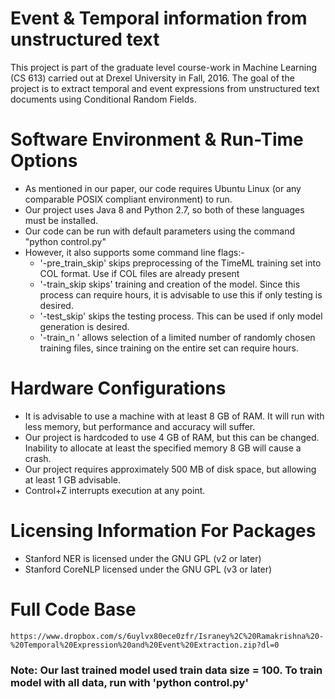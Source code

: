 
# Event & Temporal information from unstructured text
This project is part of the graduate level course-work in Machine Learning (CS 613) carried out at Drexel University in Fall, 2016. The goal of the project is to extract temporal and event expressions from unstructured text documents using Conditional Random Fields.

# Software Environment & Run-Time Options
* As mentioned in our paper, our code requires Ubuntu Linux (or any comparable POSIX compliant environment) to run.
* Our project uses Java 8 and Python 2.7, so both of these languages must be installed.
* Our code can be run with default parameters using the command "python control.py"
* However, it also supports some command line flags:-
	* '-pre_train_skip' skips preprocessing of the TimeML training set into COL format. Use if COL files are already present
	* '-train_skip skips' training and creation of the model. Since this process can require hours, it is advisable to use this if only testing is desired.
	* '-test_skip' skips the testing process. This can be used if only model generation is desired.
	* '-train_n <number>' allows selection of a limited number of randomly chosen training files, since training on the entire set can require hours.

# Hardware Configurations
* It is advisable to use a machine with at least 8 GB of RAM. It will run with less memory, but performance and accuracy will suffer.	
* Our project is hardcoded to use 4 GB of RAM, but this can be changed. Inability to allocate at least the specified memory 8 GB will cause a crash.
* Our project requires approximately 500 MB of disk space, but allowing at least 1 GB advisable.
* Control+Z interrupts execution at any point.

# Licensing Information For Packages
* Stanford NER is licensed under the GNU GPL (v2 or later)
* Stanford CoreNLP licensed under the GNU GPL (v3 or later)

# Full Code Base
	https://www.dropbox.com/s/6uylvx80ece0zfr/Israney%2C%20Ramakrishna%20-%20Temporal%20Expression%20and%20Event%20Extraction.zip?dl=0

### Note: Our last trained model used train data size = 100. To train model with all data, run with 'python control.py'

